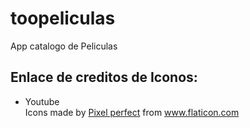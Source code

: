 # toopeliculas
App catalogo de Peliculas
## Enlace de creditos de Iconos:
* Youtube <div>Icons made by <a href="https://www.flaticon.com/authors/pixel-perfect" title="Pixel perfect">Pixel perfect</a> from <a href="https://www.flaticon.com/" title="Flaticon">www.flaticon.com</a></div>
